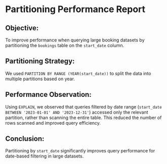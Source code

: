 # Partitioning Performance Report

## Objective:

To improve performance when querying large booking datasets by partitioning the `bookings` table on the `start_date` column.

## Partitioning Strategy:

We used `PARTITION BY RANGE (YEAR(start_date))` to split the data into multiple partitions based on year.

## Performance Observation:

Using `EXPLAIN`, we observed that queries filtered by date range (`start_date BETWEEN '2023-01-01' AND '2023-12-31'`) accessed only the relevant partition, rather than scanning the entire table. This reduced the number of rows scanned and improved query efficiency.

## Conclusion:

Partitioning by `start_date` significantly improves query performance for date-based filtering in large datasets.
